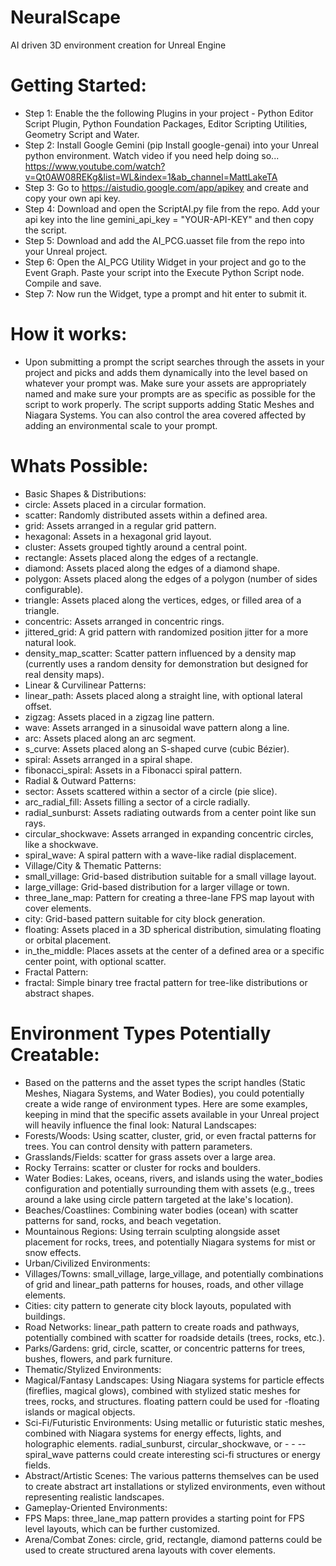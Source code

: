 # NeuralScape
AI driven 3D environment creation for Unreal Engine
# Getting Started:
- Step 1: Enable the the following Plugins in your project - Python Editor Script Plugin, Python Foundation Packages, Editor Scripting Utilities, Geometry Script and Water.
- Step 2: Install Google Gemini (pip Install google-genai) into your Unreal python environment. Watch video if you need help doing so... https://www.youtube.com/watch?v=Qt0AW08REKg&list=WL&index=1&ab_channel=MattLakeTA
- Step 3: Go to https://aistudio.google.com/app/apikey and create and copy your own api key.
- Step 4: Download and open the ScriptAI.py file from the repo. Add your api key into the line gemini_api_key = "YOUR-API-KEY" and then copy the script.
- Step 5: Download and add the AI_PCG.uasset file from the repo into your Unreal project.
- Step 6: Open the AI_PCG Utility Widget in your project and go to the Event Graph. Paste your script into the Execute Python Script node. Compile and save.
- Step 7: Now run the Widget, type a prompt and hit enter to submit it.
# How it works:
- Upon submitting a prompt the script searches through the assets in your project and picks and adds them dynamically into the level based on whatever your prompt was. Make sure your assets are appropriately named and make sure your prompts are as specific as possible for the script to work properly. The script supports adding Static Meshes and Niagara Systems. You can also control the area covered affected by adding an environmental scale to your prompt.
# Whats Possible:
- Basic Shapes & Distributions:
- circle: Assets placed in a circular formation.
- scatter: Randomly distributed assets within a defined area.
- grid: Assets arranged in a regular grid pattern.
- hexagonal: Assets in a hexagonal grid layout.
- cluster: Assets grouped tightly around a central point.
- rectangle: Assets placed along the edges of a rectangle.
- diamond: Assets placed along the edges of a diamond shape.
- polygon: Assets placed along the edges of a polygon (number of sides configurable).
- triangle: Assets placed along the vertices, edges, or filled area of a triangle.
- concentric: Assets arranged in concentric rings.
- jittered_grid: A grid pattern with randomized position jitter for a more natural look.
- density_map_scatter: Scatter pattern influenced by a density map (currently uses a random density for demonstration but designed for real density maps).
- Linear & Curvilinear Patterns:
- linear_path: Assets placed along a straight line, with optional lateral offset.
- zigzag: Assets placed in a zigzag line pattern.
- wave: Assets arranged in a sinusoidal wave pattern along a line.
- arc: Assets placed along an arc segment.
- s_curve: Assets placed along an S-shaped curve (cubic Bézier).
- spiral: Assets arranged in a spiral shape.
- fibonacci_spiral: Assets in a Fibonacci spiral pattern.
- Radial & Outward Patterns:
- sector: Assets scattered within a sector of a circle (pie slice).
- arc_radial_fill: Assets filling a sector of a circle radially.
- radial_sunburst: Assets radiating outwards from a center point like sun rays.
- circular_shockwave: Assets arranged in expanding concentric circles, like a shockwave.
- spiral_wave: A spiral pattern with a wave-like radial displacement.
- Village/City & Thematic Patterns:
- small_village: Grid-based distribution suitable for a small village layout.
- large_village: Grid-based distribution for a larger village or town.
- three_lane_map: Pattern for creating a three-lane FPS map layout with cover elements.
- city: Grid-based pattern suitable for city block generation.
- floating: Assets placed in a 3D spherical distribution, simulating floating or orbital placement.
- in_the_middle: Places assets at the center of a defined area or a specific center point, with optional scatter.
- Fractal Pattern:
- fractal: Simple binary tree fractal pattern for tree-like distributions or abstract shapes.

# Environment Types Potentially Creatable:
- Based on the patterns and the asset types the script handles (Static Meshes, Niagara Systems, and Water Bodies), you could potentially create a wide range of environment types. Here are some examples, keeping in mind that the specific assets available in your Unreal project will heavily influence the final look:
Natural Landscapes:
- Forests/Woods: Using scatter, cluster, grid, or even fractal patterns for trees. You can control density with pattern parameters.
- Grasslands/Fields: scatter for grass assets over a large area.
- Rocky Terrains: scatter or cluster for rocks and boulders.
- Water Bodies: Lakes, oceans, rivers, and islands using the water_bodies configuration and potentially surrounding them with assets (e.g., trees around a lake using circle pattern targeted at the lake's location).
- Beaches/Coastlines: Combining water bodies (ocean) with scatter patterns for sand, rocks, and beach vegetation.
- Mountainous Regions: Using terrain sculpting alongside asset placement for rocks, trees, and potentially Niagara systems for mist or snow effects.
- Urban/Civilized Environments:
- Villages/Towns: small_village, large_village, and potentially combinations of grid and linear_path patterns for houses, roads, and other village elements.
- Cities: city pattern to generate city block layouts, populated with buildings.
- Road Networks: linear_path pattern to create roads and pathways, potentially combined with scatter for roadside details (trees, rocks, etc.).
- Parks/Gardens: grid, circle, scatter, or concentric patterns for trees, bushes, flowers, and park furniture.
- Thematic/Stylized Environments:
- Magical/Fantasy Landscapes: Using Niagara systems for particle effects (fireflies, magical glows), combined with stylized static meshes for trees, rocks, and structures. floating pattern could be used for -floating islands or magical objects.
- Sci-Fi/Futuristic Environments: Using metallic or futuristic static meshes, combined with Niagara systems for energy effects, lights, and holographic elements. radial_sunburst, circular_shockwave, or - - --spiral_wave patterns could create interesting sci-fi structures or energy fields.
- Abstract/Artistic Scenes: The various patterns themselves can be used to create abstract art installations or stylized environments, even without representing realistic landscapes.
- Gameplay-Oriented Environments:
- FPS Maps: three_lane_map pattern provides a starting point for FPS level layouts, which can be further customized.
- Arena/Combat Zones: circle, grid, rectangle, diamond patterns could be used to create structured arena layouts with cover elements.
